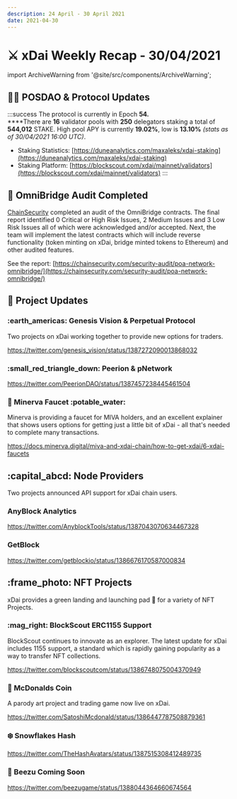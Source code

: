 ```yaml
---
description: 24 April - 30 April 2021
date: 2021-04-30
---
```


# ⚔️ xDai Weekly Recap - 30/04/2021

import ArchiveWarning from '@site/src/components/ArchiveWarning';

<ArchiveWarning />

## 👷‍♂️ POSDAO & Protocol Updates

:::success
The protocol is currently in Epoch **54.**\
****There are **16** validator pools with **250** delegators staking a total of **544,012** STAKE. High pool APY is currently **19.02%**, low is **13.10%** _(stats as of 30/04/2021 16:00 UTC)_.

* Staking Statistics: [https://duneanalytics.com/maxaleks/xdai-staking](https://duneanalytics.com/maxaleks/xdai-staking)
* Staking Platform: [https://blockscout.com/xdai/mainnet/validators](https://blockscout.com/xdai/mainnet/validators)
:::

## 🌉 OmniBridge Audit Completed

[ChainSecurity](https://chainsecurity.com/) completed an audit of the OmniBridge contracts. The final report identified 0 Critical or High Risk Issues, 2 Medium Issues and 3 Low Risk Issues all of which were acknowledged and/or accepted. Next, the team will implement the latest contracts which will include reverse functionality (token minting on xDai, bridge minted tokens to Ethereum) and other audited features.

See the report: [https://chainsecurity.com/security-audit/poa-network-omnibridge/](https://chainsecurity.com/security-audit/poa-network-omnibridge/)

## :butterfly: Project Updates

### :earth\_americas: Genesis Vision & Perpetual Protocol

Two projects on xDai working together to provide new options for traders.

https://twitter.com/genesis_vision/status/1387272090013868032

### :small\_red\_triangle\_down: Peerion & pNetwork

https://twitter.com/PeerionDAO/status/1387457238445461504

### :owl: Minerva Faucet :potable\_water:

Minerva is providing a faucet for MIVA holders, and an excellent explainer that shows users options for getting just a little bit of xDai - all that's needed to complete many transactions.

https://docs.minerva.digital/miva-and-xdai-chain/how-to-get-xdai/6-xdai-faucets

## :capital\_abcd: Node Providers

Two projects announced API support for xDai chain users.

### AnyBlock Analytics

https://twitter.com/AnyblockTools/status/1387043070634467328

### GetBlock

https://twitter.com/getblockio/status/1386676170587000834

## :frame\_photo: NFT Projects

xDai provides a green landing and launching pad :rocket: for a variety of NFT Projects.

### :mag\_right: BlockScout ERC1155 Support

BlockScout continues to innovate as an explorer. The latest update for xDai includes 1155 support, a standard which is rapidly gaining popularity as a way to transfer NFT collections.

https://twitter.com/blockscoutcom/status/1386748075004370949

### :hamburger: McDonalds Coin

A parody art project and trading game now live on xDai.

https://twitter.com/SatoshiMcdonald/status/1386447787508879361

### :snowflake: Snowflakes Hash

https://twitter.com/TheHashAvatars/status/1387515308412489735

### :bee: Beezu Coming Soon

https://twitter.com/beezugame/status/1388044364660674564











